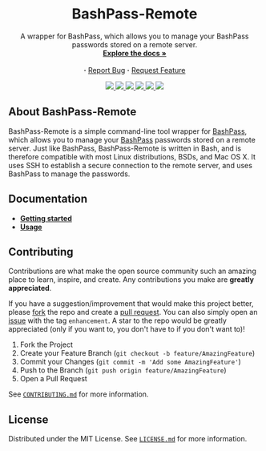 <div align="center">
   <h1>
      BashPass-Remote
   </h1>
   <p align="center">
      A wrapper for BashPass, which allows you to manage your BashPass passwords stored on a remote server.
      <br/>
      <a href="https://github.com/AntonVanAssche/BashPass-Remote/wiki"><strong>Explore the docs »</strong></a>
      <br/>
      <br/>
      <strong>·</strong>
      <a href="https://github.com/AntonVanAssche/BashPass-Remote/issues">Report Bug</a>
      <strong>·</strong>
      <a href="https://github.com/AntonVanAssche/BashPass-Remote/issues">Request Feature</a>
   </p>
   <p align="center">
      <a href="https://github.com/AntonVanAssche/BashPass-Remote/graphs/contributors">
         <img src="https://img.shields.io/github/contributors/AntonVanAssche/BashPass-Remote.svg?style=for-the-badge">
      </a>
      <a href="https://github.com/AntonVanAssche/BashPass-Remote/releases/latest/">
         <img src="https://img.shields.io/github/release/AntonVanAssche/BashPass-Remote.svg?style=for-the-badge">
      </a>
      <a href="https://github.com/AntonVanAssche/BashPass-Remote/network/members">
         <img src="https://img.shields.io/github/forks/AntonVanAssche/BashPass-Remote.svg?style=for-the-badge">
      </a>
      <a href="https://github.com/github_username/AntonVanAssche/BashPass-Remote">
         <img src="https://img.shields.io/github/stars/AntonVanAssche/BashPass-Remote.svg?style=for-the-badge">
      </a>
      <a href="https://github.com/github_username/AntonVanAssche/BashPass-Remote">
         <img src="https://img.shields.io/github/issues/AntonVanAssche/BashPass-Remote.svg?style=for-the-badge">
      </a>
      <a href="https://github.com/AntonVanAssche/BashPass-Remote/blob/master/LICENSE.md">
         <img src="https://img.shields.io/github/license/AntonVanAssche/BashPass-Remote.svg?style=for-the-badge">
      </a>
</div>

## About BashPass-Remote

BashPass-Remote is a simple command-line tool wrapper for [BashPass](https://www.github.com/AntonVanAssche/BashPass), which allows you to manage your [BashPass](https://www.github.com/AntonVanAssche/BashPass) passwords stored on a remote server.
Just like BashPass, BashPass-Remote is written in Bash, and is therefore compatible with most Linux distributions, BSDs, and Mac OS X.
It uses SSH to establish a secure connection to the remote server, and uses BashPass to manage the passwords.

## Documentation

-   **[Getting started](https://github.com/AntonVanAssche/BashPass-Remote/wiki/Getting-Started)**
-   **[Usage](https://github.com/AntonVanAssche/BashPass-Remote/wiki/Usage)**

## Contributing

Contributions are what make the open source community such an amazing place to learn, inspire, and create. Any contributions you make are **greatly appreciated**.

If you have a suggestion/improvement that would make this project better, please [fork](https://github.com/AntonVanAssche/BashPass-Remote/fork) the repo and create a [pull request](https://github.com/AntonVanAssche/BashPass-Remote/pulls). You can also simply open an [issue](https://github.com/AntonVanAssche/BashPass-Remote/issues) with the tag `enhancement`.
A star to the repo would be greatly appreciated (only if you want to, you don't have to if you don't want to)!

1. Fork the Project
2. Create your Feature Branch (`git checkout -b feature/AmazingFeature`)
3. Commit your Changes (`git commit -m 'Add some AmazingFeature'`)
4. Push to the Branch (`git push origin feature/AmazingFeature`)
5. Open a Pull Request

See [`CONTRIBUTING.md`](./CONTRIBUTING.md) for more information.

## License

Distributed under the MIT License. See [`LICENSE.md`](./LICENSE.md) for more information.

